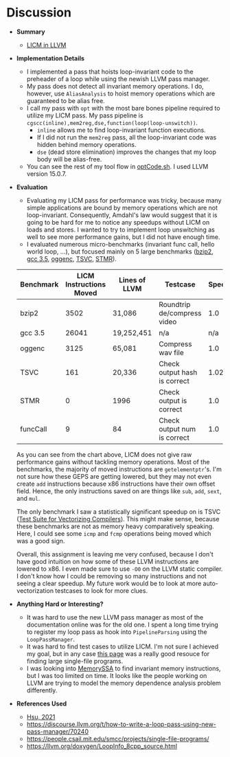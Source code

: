 # Discussion

* __Summary__
  * [LICM in LLVM](https://github.com/matth2k/cs6120-exercises/blob/main/l8)

* __Implementation Details__
  * I implemented a pass that hoists loop-invariant code to the preheader of a loop while using the newish LLVM pass manager.
  * My pass does not detect all invariant memory operations. I do, however, use `AliasAnalysis` to hoist memory operations which are guaranteed to be alias free.
  * I call my pass with `opt` with the most bare bones pipeline required to utilize my LICM pass. My pass pipeline is `cgscc(inline),mem2reg,dse,function(loop(loop-unswitch))`. 
    * `inline` allows me to find loop-invariant function executions.
    * If I did not run the `mem2reg` pass, all the loop-invariant code was hidden behind memory operations.
    * `dse` (dead store elimination) improves the changes that my loop body will be alias-free.
  * You can see the rest of my tool flow in [optCode.sh](https://github.com/matth2k/cs6120-exercises/blob/main/l8/optCode.sh). I used LLVM version 15.0.7.

* __Evaluation__
  * Evaluating my LICM pass for performance was tricky, because many simple applications are bound by memory operations which are not loop-invariant. Consequently, Amdahl's law would suggest that it is going to be hard for me to notice any speedups without LICM on loads and stores. I wanted to try to implement loop unswitching as well to see more performance gains, but I did not have enough time.
  * I evaluated numerous micro-benchmarks (invariant func call, hello world loop, ...), but focused mainly on 5 large benchmarks ([bzip2](https://sourceware.org/bzip2/), [gcc 3.5](https://gcc.gnu.org/), [oggenc](https://www.rarewares.org/ogg-oggenc.php), [TSVC](https://dl.acm.org/doi/10.5555/62972.62987), [STMR](https://www.cs.toronto.edu/~frank/csc2501/Readings/R2_Porter/Porter-1980.pdf)).

  | Benchmark     | LICM Instructions Moved | Lines of LLVM | Testcase                     | Speedup |
  | ------------- | ----------------------- | ------------- | ---------------------------- | ------- |
  | bzip2         | 3502                    |  31,086       | Roundtrip de/compress video  | 1.0     |
  | gcc 3.5       | 26041                   |  19,252,451   | n/a                          | n/a     |
  | oggenc        | 3125                    |  65,081       | Compress wav file            | 1.0     |
  | TSVC          | 161                     |  20,336       | Check output hash is correct | 1.02     |
  | STMR          | 0                       |  1996         | Check output is correct      | 1.0     |
  | funcCall      | 9                       |  84           | Check output num is correct  | 1.0     |

  As you can see from the chart above, LICM does not give raw performance gains without tackling memory operations. Most of the benchmarks, the majority of moved instructions are `getelementptr`'s. I'm not sure how these GEPS are getting lowered, but they may not even create `add` instructions because x86 instructions have their own offset field. Hence, the only instructions saved on are things like `sub`, `add`, `sext`, and `mul`.

  The only benchmark I saw a statistically significant speedup on is TSVC ([Test Suite for Vectorizing Compilers](https://dl.acm.org/doi/10.5555/62972.62987)). This might make sense, because these benchmarks are not as memory heavy comparatively speaking. Here, I could see some `icmp` and `fcmp` operations being moved which was a good sign.

  Overall, this assignment is leaving me very confused, because I don't have good intuition on how some of these LLVM instructions are lowered to x86. I even made sure to use `-O0` on the LLVM static compiler. I don't know how I could be removing so many instructions and not seeing a clear speedup. My future work would be to look at more auto-vectorization testcases to look for more clues.


* __Anything Hard or Interesting?__
  * It was hard to use the new LLVM pass manager as most of the documentation online was for the old one. I spent a long time trying to register my loop pass as hook into `PipelineParsing` using the `LoopPassManager`.
  * It was hard to find test cases to utilize LICM. I'm not sure I achieved my goal, but in any case [this page](https://people.csail.mit.edu/smcc/projects/single-file-programs/) was a really good resouce for finding large single-file programs.
  * I was looking into [MemorySSA](https://llvm.org/docs/MemorySSA.html) to find invariant memory instructions, but I was too limited on time. It looks like the people working on LLVM are trying to model the memory dependence analysis problem differently.

* __References Used__
  * [Hsu, 2021](https://github.com/PacktPublishing/LLVM-Techniques-Tips-and-Best-Practices-Clang-and-Middle-End-Libraries)
  * https://discourse.llvm.org/t/how-to-write-a-loop-pass-using-new-pass-manager/70240
  * https://people.csail.mit.edu/smcc/projects/single-file-programs/
  * https://llvm.org/doxygen/LoopInfo_8cpp_source.html